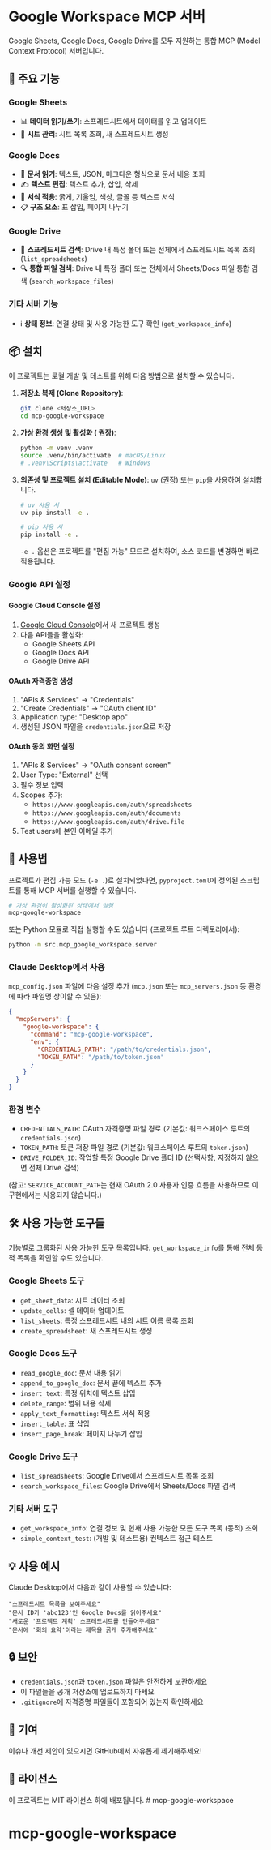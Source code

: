 # Google Workspace MCP 서버

Google Sheets, Google Docs, Google Drive를 모두 지원하는 통합 MCP (Model Context Protocol) 서버입니다.

## 🚀 주요 기능

### Google Sheets
- 📊 **데이터 읽기/쓰기**: 스프레드시트에서 데이터를 읽고 업데이트
- 📝 **시트 관리**: 시트 목록 조회, 새 스프레드시트 생성

### Google Docs
- 📖 **문서 읽기**: 텍스트, JSON, 마크다운 형식으로 문서 내용 조회
- ✍️ **텍스트 편집**: 텍스트 추가, 삽입, 삭제
- 🎨 **서식 적용**: 굵게, 기울임, 색상, 글꼴 등 텍스트 서식
- 📋 **구조 요소**: 표 삽입, 페이지 나누기

### Google Drive
- 📂 **스프레드시트 검색**: Drive 내 특정 폴더 또는 전체에서 스프레드시트 목록 조회 (`list_spreadsheets`)
- 🔍 **통합 파일 검색**: Drive 내 특정 폴더 또는 전체에서 Sheets/Docs 파일 통합 검색 (`search_workspace_files`)

### 기타 서버 기능
- ℹ️ **상태 정보**: 연결 상태 및 사용 가능한 도구 확인 (`get_workspace_info`)

## 📦 설치

이 프로젝트는 로컬 개발 및 테스트를 위해 다음 방법으로 설치할 수 있습니다.

1.  **저장소 복제 (Clone Repository)**:
    ```bash
    git clone <저장소_URL>
    cd mcp-google-workspace
    ```

2.  **가상 환경 생성 및 활성화 ( 권장)**:
    ```bash
    python -m venv .venv
    source .venv/bin/activate  # macOS/Linux
    # .venv\Scripts\activate   # Windows
    ```

3.  **의존성 및 프로젝트 설치 (Editable Mode)**:
    `uv` (권장) 또는 `pip`을 사용하여 설치합니다.
    ```bash
    # uv 사용 시
    uv pip install -e .

    # pip 사용 시
    pip install -e .
    ```
    `-e .` 옵션은 프로젝트를 "편집 가능" 모드로 설치하여, 소스 코드를 변경하면 바로 적용됩니다.

### Google API 설정

#### Google Cloud Console 설정
1. [Google Cloud Console](https://console.cloud.google.com/)에서 새 프로젝트 생성
2. 다음 API들을 활성화:
   - Google Sheets API
   - Google Docs API  
   - Google Drive API

#### OAuth 자격증명 생성
1. "APIs & Services" → "Credentials"
2. "Create Credentials" → "OAuth client ID"
3. Application type: "Desktop app"
4. 생성된 JSON 파일을 `credentials.json`으로 저장

#### OAuth 동의 화면 설정
1. "APIs & Services" → "OAuth consent screen"
2. User Type: "External" 선택
3. 필수 정보 입력
4. Scopes 추가:
   - `https://www.googleapis.com/auth/spreadsheets`
   - `https://www.googleapis.com/auth/documents`
   - `https://www.googleapis.com/auth/drive.file`
5. Test users에 본인 이메일 추가

## 🔧 사용법

프로젝트가 편집 가능 모드 (`-e .`)로 설치되었다면, `pyproject.toml`에 정의된 스크립트를 통해 MCP 서버를 실행할 수 있습니다.

```bash
# 가상 환경이 활성화된 상태에서 실행
mcp-google-workspace
```

또는 Python 모듈로 직접 실행할 수도 있습니다 (프로젝트 루트 디렉토리에서):

```bash
python -m src.mcp_google_workspace.server
```

### Claude Desktop에서 사용

`mcp_config.json` 파일에 다음 설정 추가 (`mcp.json` 또는 `mcp_servers.json` 등 환경에 따라 파일명 상이할 수 있음):

```json
{
  "mcpServers": {
    "google-workspace": {
      "command": "mcp-google-workspace",
      "env": {
        "CREDENTIALS_PATH": "/path/to/credentials.json",
        "TOKEN_PATH": "/path/to/token.json"
      }
    }
  }
}
```

### 환경 변수

- `CREDENTIALS_PATH`: OAuth 자격증명 파일 경로 (기본값: 워크스페이스 루트의 `credentials.json`)
- `TOKEN_PATH`: 토큰 저장 파일 경로 (기본값: 워크스페이스 루트의 `token.json`)
- `DRIVE_FOLDER_ID`: 작업할 특정 Google Drive 폴더 ID (선택사항, 지정하지 않으면 전체 Drive 검색)

(참고: `SERVICE_ACCOUNT_PATH`는 현재 OAuth 2.0 사용자 인증 흐름을 사용하므로 이 구현에서는 사용되지 않습니다.)

## 🛠️ 사용 가능한 도구들

기능별로 그룹화된 사용 가능한 도구 목록입니다. `get_workspace_info`를 통해 전체 동적 목록을 확인할 수도 있습니다.

### Google Sheets 도구
- `get_sheet_data`: 시트 데이터 조회
- `update_cells`: 셀 데이터 업데이트
- `list_sheets`: 특정 스프레드시트 내의 시트 이름 목록 조회
- `create_spreadsheet`: 새 스프레드시트 생성

### Google Docs 도구
- `read_google_doc`: 문서 내용 읽기
- `append_to_google_doc`: 문서 끝에 텍스트 추가
- `insert_text`: 특정 위치에 텍스트 삽입
- `delete_range`: 범위 내용 삭제
- `apply_text_formatting`: 텍스트 서식 적용
- `insert_table`: 표 삽입
- `insert_page_break`: 페이지 나누기 삽입

### Google Drive 도구
- `list_spreadsheets`: Google Drive에서 스프레드시트 목록 조회
- `search_workspace_files`: Google Drive에서 Sheets/Docs 파일 검색

### 기타 서버 도구
- `get_workspace_info`: 연결 정보 및 현재 사용 가능한 모든 도구 목록 (동적) 조회
- `simple_context_test`: (개발 및 테스트용) 컨텍스트 접근 테스트

## 💡 사용 예시

Claude Desktop에서 다음과 같이 사용할 수 있습니다:

```
"스프레드시트 목록을 보여주세요"
"문서 ID가 'abc123'인 Google Docs를 읽어주세요"
"새로운 '프로젝트 계획' 스프레드시트를 만들어주세요"
"문서에 '회의 요약'이라는 제목을 굵게 추가해주세요"
```

## 🔒 보안

- `credentials.json`과 `token.json` 파일은 안전하게 보관하세요
- 이 파일들을 공개 저장소에 업로드하지 마세요
- `.gitignore`에 자격증명 파일들이 포함되어 있는지 확인하세요

## 🤝 기여

이슈나 개선 제안이 있으시면 GitHub에서 자유롭게 제기해주세요!

## 📄 라이선스

이 프로젝트는 MIT 라이선스 하에 배포됩니다. # mcp-google-workspace
# mcp-google-workspace
